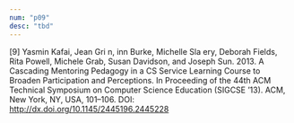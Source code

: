 ```yaml
---
num: "p09"
desc: "tbd"
---
```


[9] Yasmin Kafai, Jean Gri n,  inn Burke, Michelle Sla ery, Deborah Fields, Rita Powell, Michele Grab, Susan Davidson, and Joseph Sun. 2013. A Cascading Mentoring Pedagogy in a CS Service Learning Course to Broaden Participation and Perceptions. In Proceeding of the 44th ACM Technical Symposium on Computer Science Education (SIGCSE ’13). ACM, New York, NY, USA, 101–106. DOI: <http://dx.doi.org/10.1145/2445196.2445228>




